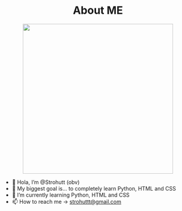 <h1 align="center">About ME</h1>



<p align="center">
  <img src="https://i.imgur.com/R3VNpeU.png" width="400" height="400" alt=""/>
</p>


- 👋 Hola, I’m @Strohutt (obv)
- 👀 My biggest goal is... to completely learn Python, HTML and CSS
- 🌱 I’m currently learning Python, HTML and CSS
- 📫 How to reach me -> strohuttt@gmail.com
